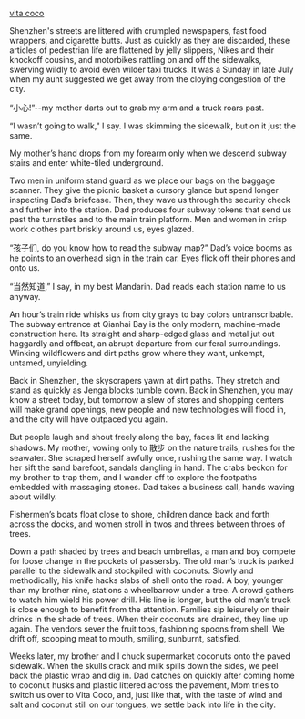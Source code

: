 
<ins> vita coco </ins>
   
   Shenzhen's streets are littered with crumpled newspapers, fast food wrappers, and cigarette butts. Just as quickly as they are discarded, these articles of pedestrian life are flattened by jelly slippers, Nikes and their knockoff cousins, and motorbikes rattling on and off the sidewalks, swerving wildly to avoid even wilder taxi trucks. It was a Sunday in late July when my aunt suggested we get away from the cloying congestion of the city. 
   
   “小心!”--my mother darts out to grab my arm and a truck roars past.
   
   “I wasn’t going to walk," I say. I was skimming the sidewalk, but on it just the same. 
  
   My mother’s hand drops from my forearm only when we descend subway stairs and enter white-tiled underground. 
   
   Two men in uniform stand guard as we place our bags on the baggage scanner. They give the picnic basket a cursory glance but spend longer inspecting Dad’s briefcase. Then, they wave us through the security check and further into the station. Dad produces four subway tokens that send us past the turnstiles and to the main train platform. Men and women in crisp work clothes part briskly around us, eyes glazed.

   “孩子们, do you know how to read the subway map?” Dad’s voice booms as he points to an overhead sign in the train car. Eyes flick off their phones and onto us. 

   “当然知道,” I say, in my best Mandarin. Dad reads each station name to us anyway. 

   An hour’s train ride whisks us from city grays to bay colors untranscribable. The subway entrance at Qianhai Bay is the only modern, machine-made construction here. Its straight and sharp-edged glass and metal jut out haggardly and offbeat, an abrupt departure from our feral surroundings. Winking wildflowers and dirt paths grow where they want, unkempt, untamed, unyielding. 
   
   Back in Shenzhen, the skyscrapers yawn at dirt paths. They stretch and stand as quickly as Jenga blocks tumble down. Back in Shenzhen, you may know a street today, but tomorrow a slew of stores and shopping centers will make grand openings, new people and new technologies will flood in, and the city will have outpaced you again. 

   But people laugh and shout freely along the bay, faces lit and lacking shadows. My mother, vowing only to 散步 on the nature trails, rushes for the seawater. She scraped herself awfully once, rushing the same way. I watch her sift the sand barefoot, sandals dangling in hand. The crabs beckon for my brother to trap them, and I wander off to explore the footpaths embedded with massaging stones. Dad takes a business call, hands waving about wildly. 

   Fishermen’s boats float close to shore, children dance back and forth across the docks, and women stroll in twos and threes between throes of trees. 

   Down a path shaded by trees and beach umbrellas, a man and boy compete for loose change in the pockets of passersby. The old man’s truck is parked parallel to the sidewalk and stockpiled with coconuts. Slowly and methodically, his knife hacks slabs of shell onto the road. A boy, younger than my brother nine, stations a wheelbarrow under a tree. A crowd gathers to watch him wield his power drill. His line is longer, but the old man’s truck is close enough to benefit from the attention. Families sip leisurely on their drinks in the shade of trees. When their coconuts are drained, they line up again. The vendors sever the fruit tops, fashioning spoons from shell. We drift off, scooping meat to mouth, smiling, sunburnt, satisfied.

  Weeks later, my brother and I chuck supermarket coconuts onto the paved sidewalk. When the skulls crack and milk spills down the sides, we peel back the plastic wrap and dig in. Dad catches on quickly after coming home to coconut husks and plastic littered across the pavement, Mom tries to switch us over to Vita Coco, and, just like that, with the taste of wind and salt and coconut still on our tongues, we settle back into life in the city.
